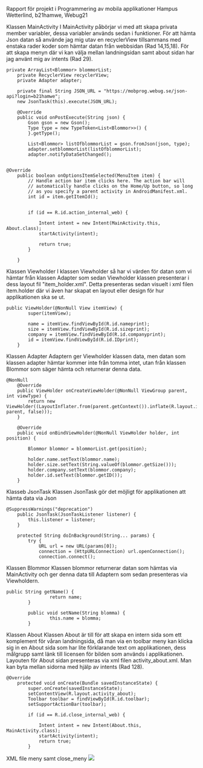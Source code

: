 Rapport för projekt i Programmering av mobila applikationer
Hampus Wetterlind, b21hamwe, Webug21


Klassen MainActivity
I MainActivity påbörjar vi med att skapa privata member variabler, dessa variabler används sedan i funktioner.
För att hämta Json datan så använde jag mig utav en recyclerView tillsammans med enstaka rader koder som 
hämtar datan från webbsidan (Rad 14,15,18). 
För att skapa menyn där vi kan välja mellan landningsidan samt about sidan har jag använt mig av intents (Rad 29).
```
private ArrayList<Blommor> blommorList;
    private RecyclerView recyclerView;
    private Adapter adapter;
    
    private final String JSON_URL = "https://mobprog.webug.se/json-api?login=b21hamwe";
    new JsonTask(this).execute(JSON_URL);
    
    @Override
    public void onPostExecute(String json) {
        Gson gson = new Gson();
        Type type = new TypeToken<List<Blommor>>() {
        }.getType();

        List<Blommor> listOfblommorList = gson.fromJson(json, type);
        adapter.setblommorList(listOfblommorList);
        adapter.notifyDataSetChanged();


@Override
    public boolean onOptionsItemSelected(MenuItem item) {
        // Handle action bar item clicks here. The action bar will
        // automatically handle clicks on the Home/Up button, so long
        // as you specify a parent activity in AndroidManifest.xml.
        int id = item.getItemId();


        if (id == R.id.action_internal_web) {

            Intent intent = new Intent(MainActivity.this, About.class);
            startActivity(intent);

            return true;
        }

    }

``` 



Klassen Viewholder
I klassen Viewholder så har vi värden för datan som vi hämtar från klassen Adapter som sedan 
Viewholder klassen presenterar i dess layout fil "item_holder.xml". Detta presenteras sedan
visuelt i xml filen item.holder där vi även har skapat en layout eller design för hur applikationen ska se ut. 

```
public ViewHolder(@NonNull View itemView) {
        super(itemView);

        name = itemView.findViewById(R.id.nameprint);
        size = itemView.findViewById(R.id.sizeprint);
        company = itemView.findViewById(R.id.companyprint);
        id = itemView.findViewById(R.id.IDprint);
    }
```

Klassen Adapter
Adaptern ger Viewholder klassen data, men datan som klassen adapter hämtar kommer inte från tomma intet, 
utan från klassen Blommor som säger hämta och returnerar denna data. 
```
@NonNull
    @Override
    public ViewHolder onCreateViewHolder(@NonNull ViewGroup parent, int viewType) {
        return new ViewHolder((LayoutInflater.from(parent.getContext()).inflate(R.layout.item_holder, parent, false)));
    }

    @Override
    public void onBindViewHolder(@NonNull ViewHolder holder, int position) {

        Blommor blommor = blommorList.get(position);

        holder.name.setText(blommor.name);
        holder.size.setText(String.valueOf(blommor.getSize()));
        holder.company.setText(blommor.company);
        holder.id.setText(blommor.getID());
    }
``` 
Klasseb JsonTask
Klassen JsonTask gör det möjligt för applikationen att hämta data via Json
```
@SuppressWarnings("deprecation")
    public JsonTask(JsonTaskListener listener) {
        this.listener = listener;
    }

    protected String doInBackground(String... params) {
        try {
            URL url = new URL(params[0]);
            connection = (HttpURLConnection) url.openConnection();
            connection.connect();
```

Klassen Blommor
Klassen blommor returnerar datan som hämtas via MainActivity och ger denna data till Adaptern som sedan
presenteras via Viewholdern. 
```
public String getName() {
                return name;
        }

        public void setName(String blomma) {
                this.name = blomma;
        }
```
Klassen About
Klassen About är till för att skapa en intern sida som ett komplement för våran landningsida, då man 
via en toolbar meny kan klicka sig in en About sida som har lite förklarande text om applikationen, dess målgrupp samt
länk till licensen för bilden som används i applikationen. Layouten för About sidan presenteras via xml filen activity_about.xml. 
Man kan byta mellan sidorna med hjälp av intents (Rad 128). 
```
@Override
    protected void onCreate(Bundle savedInstanceState) {
        super.onCreate(savedInstanceState);
        setContentView(R.layout.activity_about);
        Toolbar toolbar = findViewById(R.id.toolbar);
        setSupportActionBar(toolbar);
        
        if (id == R.id.close_internal_web) {

            Intent intent = new Intent(About.this, MainActivity.class);
            startActivity(intent);
            return true;
        }
```
XML file meny samt close_meny
![](android.png)